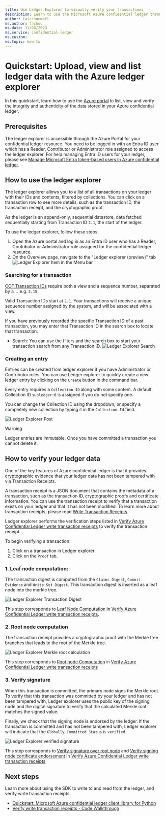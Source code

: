 ```yaml
---
title: Use Ledger Explorer to visually verify your transactions
description: Learn to use the Microsoft Azure confidential ledger through Azure portal
author: taicchoumsft
ms.author: tachou
ms.date: 11/08/2023
ms.service: confidential-ledger
ms.custom: 
ms.topic: how-to
---
```


# Quickstart: Upload, view and list ledger data with the Azure ledger explorer

In this quickstart, learn how to use the [Azure portal](https://portal.azure.com) to list, view and verify the integrity and authenticity of the data stored in your Azure confidential ledger. 

## Prerequisites

The ledger explorer is accessible through the Azure Portal for your confidential ledger resource. You need to be logged in with an Entra ID user which has a Reader, Contributor or Administrator role assigned to access the ledger explorer. For help managing Entra ID users for your ledger, please see [Manage Microsoft Entra token-based users in Azure confidential ledger](./manage-azure-ad-token-based-users.md).


## How to use the ledger explorer
The ledger explorer allows you to a list of all transactions on your ledger with their IDs and contents, filtered by collections. You can click on a transaction row to see more details, such as the transaction ID, the transaction receipt, and the cryptographic proof. 

As the ledger is an append-only, sequential datastore, data fetched sequentially starting from Transaction ID `2.1`, the start of the ledger.

To use the ledger explorer, follow these steps:

1) Open the Azure portal and log in as an Entra ID user who has a Reader, Contributor or Administrator role assigned for the confidential ledger resource. 
1) On the Overview page, navigate to the "Ledger explorer (preview)" tab
![Ledger Explorer Item in the Menu bar](./media/ledger-explorer-entry.png)

### Searching for a transaction
[CCF Transaction IDs](https://microsoft.github.io/CCF/main/use_apps/verify_tx.html#verifying-transactions) require both a view and a sequence number, separated by a `.`. e.g. `2.15`

Valid Transaction IDs start at `2.1`. Your transactions will receive a unique sequence number assigned by the system, and will be associated with a view.

If you have previously recorded the specific Transaction ID of a past transaction, you may enter that Transaction ID in the search box to locate that transaction. 

- Search: You can use the filters and the search box to start your transaction search from any Transaction ID. ![Ledger Explorer Search](./media/ledger-explorer-search.png) 

### Creating an entry
Entries can be created from ledger explorer if you have Administrator or Contributor roles.  You can use Ledger explorer to quickly create a new ledger entry by clicking on the `Create` button in the command bar. 

Every entry requires a `Collection ID` along with some content. A default Collection ID `subledger:0` is assigned if you do not specify one. 

You can change the Collection ID using the dropdown, or specify a completely new collection by typing it in the `Collection Id` field. 

![Ledger Explorer Post](./media/ledger-explorer-post.png)

> [!WARNING]
> Ledger entries are immutable. Once you have committed a transaction you cannot delete it. 
>

## How to verify your ledger data
One of the key features of Azure confidential ledger is that it provides cryptographic evidence that your ledger data has not been tampered with via Transaction Receipts.

A transaction receipt is a JSON document that contains the metadata of a transaction, such as the transaction ID, cryptographic proofs and certificate information. You can use the transaction receipt to verify that a transaction exists on your ledger and that it has not been modified. To learn more about transaction receipts, please read [Write Transaction Receipts](./write-transaction-receipts.md).

Ledger explorer performs the verification steps listed in [Verify Azure Confidential Ledger write transaction receipts](./verify-write-transaction-receipts.md) to verify the transaction receipt.

To begin verifying a transaction:
1. Click on a transaction in Ledger explorer
1. Click on the `Proof` tab. 

### 1. Leaf node computation: 
The transaction digest is computed from the `Claims Digest`, `Commit Evidence` and `Write Set Digest`. This transaction digest is inserted as a leaf node into the merkle tree.

![Ledger Explorer Transaction Digest](./media/ledger-explorer-transaction-digest.png)

This step corresponds to [Leaf Node Computation](./write-transaction-receipts.md#leaf-node-computation) in [Verify Azure Confidential Ledger write transaction receipts](./verify-write-transaction-receipts.md).

### 2. Root node computation
The transaction receipt provides a cryptographic proof with the Merkle tree branches that leads to the root of the Merkle tree. 

![Ledger Explorer Merkle root calculation](./media/ledger-explorer-calculated-root.png)

This step corresponds to [Root node Computation](./write-transaction-receipts.md#root-node-computation) in [Verify Azure Confidential Ledger write transaction receipts](./verify-write-transaction-receipts.md)

### 3. Verify signature  
When this transaction is committed, the primary node signs the Merkle root. To verify that this transaction was committed by your ledger and has not been tampered with, Ledger explorer uses the public key of the signing node and the digital signature to verify that the calculated Merkle root matches the signed value. 

Finally, we check that the signing node is endorsed by the ledger. If the transaction is committed and has not been tampered with, Ledger explorer will indicate that the `Globally Committed Status` is `verified`.

![Ledger Explorer verified signature](./media/ledger-explorer-committed-status.png)

This step corresponds to [Verify signature over root node](./write-transaction-receipts.md#verify-signature-over-root-node) and [Verify signing node certificate endorsement](./write-transaction-receipts.md$verify-signing-node-certificate-endorsement) in [Verify Azure Confidential Ledger write transaction receipts](./verify-write-transaction-receipts.md)

## Next steps

Learn more about using the SDK to write to and read from the ledger, and verify write transaction receipts:

- [Quickstart: Microsoft Azure confidential ledger client library for Python](./quickstart-python.md)
- [Verify write transaction receipts - Code Walkthrough](./verify-write-transaction-receipts.md#code-walkthrough)

